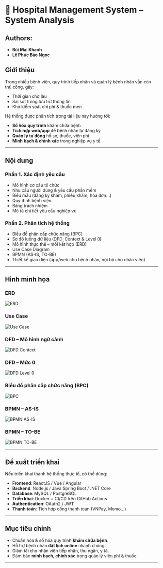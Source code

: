 # 🏥 Hospital Management System – System Analysis

## Authors:
- **Bùi Mai Khanh**
- **Lê Phúc Bảo Ngọc**

## Giới thiệu
Trong nhiều bệnh viện, quy trình tiếp nhận và quản lý bệnh nhân vẫn còn thủ công, gây:
- Thời gian chờ lâu
- Sai sót trong lưu trữ thông tin
- Khó kiểm soát chi phí & thuốc men

Hệ thống được phân tích trong tài liệu này hướng tới:
- **Số hóa quy trình** khám chữa bệnh
- **Tích hợp web/app** để bệnh nhân tự đăng ký
- **Quản lý tự động** hồ sơ, thuốc, viện phí
- **Minh bạch & chính xác** trong nghiệp vụ y tế

---

## Nội dung

### Phần 1. Xác định yêu cầu
- Mô hình cơ cấu tổ chức
- Nhu cầu người dùng & yêu cầu phần mềm
- Biểu mẫu (đăng ký khám, phiếu khám, hóa đơn…)
- Quy định bệnh viện
- Bảng trách nhiệm
- Mô tả chi tiết yêu cầu nghiệp vụ

### Phần 2. Phân tích hệ thống
- Biểu đồ phân cấp chức năng (BPC)
- Sơ đồ luồng dữ liệu (DFD: Context & Level 0)
- Mô hình thực thể – mối kết hợp (ERD)
- Use Case Diagram
- BPMN (AS-IS, TO-BE)
- Thiết kế giao diện (app/web cho bệnh nhân, nội bộ cho nhân viên)

---
## Hình minh họa
### ERD
![ERD](images/erd.png)

### Use Case
![Use Case](images/use-case.jpg)

### DFD – Mô hình ngữ cảnh
![DFD Context](images/dfd_context.jpg)

### DFD – Mức 0
![DFD Level 0](images/dfd_0.jpg)

### Biểu đồ phân cấp chức năng (BPC)
![BPC](images/bpc.png)

### BPMN – AS-IS
![BPMN AS-IS](images/BPMNDiagram1.png)

### BPMN – TO-BE
![BPMN TO-BE](images/BPMNDiagram2.png)

---

## Đề xuất triển khai
Nếu triển khai thành hệ thống thực tế, có thể dùng:
- **Frontend**: ReactJS / Vue / Angular
- **Backend**: Node.js / Java Spring Boot / .NET Core
- **Database**: MySQL / PostgreSQL
- **Triển khai**: Docker + CI/CD trên GitHub Actions
- **Authentication**: OAuth2 / JWT
- **Thanh toán**: Tích hợp cổng thanh toán (VNPay, Momo…)

---


## Mục tiêu chính
- Chuẩn hóa & số hóa quy trình **khám chữa bệnh**.
- Hỗ trợ bệnh nhân **đặt lịch online** nhanh chóng.
- Giảm tải cho nhân viên tiếp nhận, thu ngân, y tá.
- Đảm bảo **minh bạch, chính xác** trong quản lý viện phí & thuốc.

---
